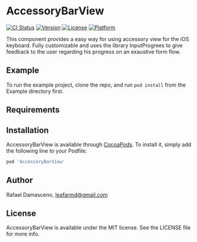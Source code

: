 # AccessoryBarView

[![CI Status](https://img.shields.io/travis/leafarmd@gmail.com/AccessoryBarView.svg?style=flat)](https://travis-ci.org/leafarmd@gmail.com/AccessoryBarView)
[![Version](https://img.shields.io/cocoapods/v/AccessoryBarView.svg?style=flat)](https://cocoapods.org/pods/AccessoryBarView)
[![License](https://img.shields.io/cocoapods/l/AccessoryBarView.svg?style=flat)](https://cocoapods.org/pods/AccessoryBarView)
[![Platform](https://img.shields.io/cocoapods/p/AccessoryBarView.svg?style=flat)](https://cocoapods.org/pods/AccessoryBarView)

This component provides a easy way for using accessory view for the iOS keyboard. Fully customizable and uses the library InputProgrees to give feedback to the user regarding his progress on an exaustive form flow.

## Example

To run the example project, clone the repo, and run `pod install` from the Example directory first.

## Requirements

## Installation

AccessoryBarView is available through [CocoaPods](https://cocoapods.org). To install
it, simply add the following line to your Podfile:

```ruby
pod 'AccessoryBarView'
```

## Author

Rafael Damasceno, leafarmd@gmail.com

## License

AccessoryBarView is available under the MIT license. See the LICENSE file for more info.
